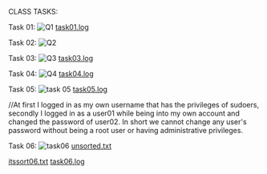 CLASS TASKS:

Task 01: 
![Q1](https://user-images.githubusercontent.com/115397536/216751173-46f0230a-1abb-4241-8a3c-fd11d73e2588.png)
[task01.log](https://github.com/osamaairfan/OsLabSpr23/files/10607830/task01.log)

Task 02:
![Q2](https://user-images.githubusercontent.com/115397536/216751185-f7eea995-a3e4-4c5c-a89b-ce6857a39614.png)

Task 03:
![Q3](https://user-images.githubusercontent.com/115397536/216751608-70131823-f793-4bbb-9e4e-2d348251a1ff.png)
[task03.log](https://github.com/osamaairfan/OsLabSpr23/files/10607832/task03.log)

Task 04:
![Q4](https://user-images.githubusercontent.com/115397536/216752493-706a8fda-18f5-43f4-b780-d6b2af9d2b72.png)
[task04.log](https://github.com/osamaairfan/OsLabSpr23/files/10607873/task04.log)

Task 05:
![task 05](https://user-images.githubusercontent.com/115397536/216953599-10bd1adf-e791-45d5-aed7-f6d95aee8748.png)
[task05.log](https://github.com/osamaairfan/OsLabSpr23/files/10662276/task05.log)

//At first I logged in as my own username that has the privileges of sudoers, secondly I logged in as a user01 while being into my own account and changed the password of user02. In short we cannot change any user's password without being a root user or having administrative privileges. 


Task 06:
![task06](https://user-images.githubusercontent.com/115397536/216963769-b4e531ac-aad3-4a80-ae33-2d235e8a2737.png)
[unsorted.txt](https://github.com/osamaairfan/OsLabSpr23/files/10662648/unsorted.txt)

[itssort06.txt](https://github.com/osamaairfan/OsLabSpr23/files/10662650/itssort06.txt)
[task06.log](https://github.com/osamaairfan/OsLabSpr23/files/10662651/task06.log)



